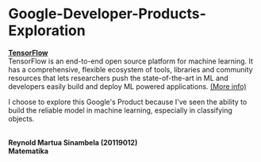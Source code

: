 # Google-Developer-Products-Exploration
[__TensorFlow__](https://www.tensorflow.org/)
<br>TensorFlow is an end-to-end open source platform for machine learning. It has a comprehensive, flexible ecosystem of tools, libraries and community resources that lets researchers push the state-of-the-art in ML and developers easily build and deploy ML powered applications. [(More info)](https://www.tensorflow.org/about)

I choose to explore this Google's Product because I've seen the ability to build the reliable model in machine learning, especially in classifying objects.

<br>__Reynold Martua Sinambela (20119012)__
<br>__Matematika__
